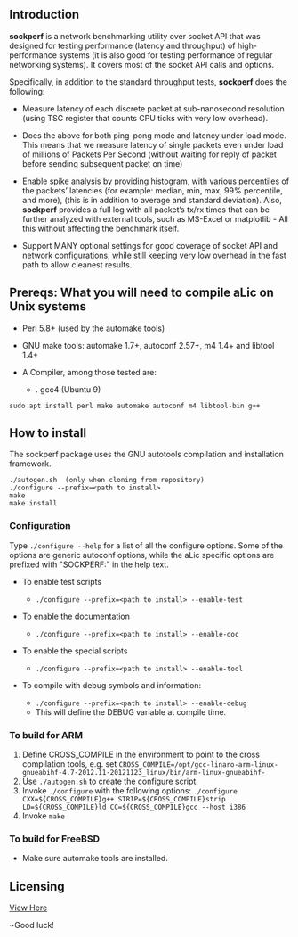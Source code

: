 ## Introduction

**sockperf** is a network benchmarking utility over socket API that was designed for testing performance (latency and throughput) of high-performance systems (it is also good for testing performance of regular networking systems). It covers most of the socket API calls and options.

Specifically, in addition to the standard throughput tests, **sockperf** does the following:

  * Measure latency of each discrete packet at sub-nanosecond resolution (using TSC register that counts CPU ticks with very low overhead).
  
  * Does the above for both ping-pong mode and latency under load mode. This means that we measure latency of single packets even under load of millions of Packets Per Second (without waiting for reply of packet before sending subsequent packet on time)
  
  * Enable spike analysis by providing histogram, with various percentiles of the packets’ latencies (for example: median, min, max, 99% percentile, and more), (this is in addition to average and standard deviation). Also, **sockperf** provides a full log with all packet’s tx/rx times that can be further analyzed with external tools, such as MS-Excel or matplotlib - All this without affecting the benchmark itself.
  
  * Support MANY optional settings for good coverage of socket API and network configurations, while still keeping very low overhead in the fast path to allow cleanest results.
  
## Prereqs: What you will need to compile aLic on Unix systems

   * Perl 5.8+ (used by the automake tools)

   * GNU make tools: automake 1.7+, autoconf 2.57+, m4 1.4+ and libtool 1.4+

   * A Compiler, among those tested are:
    
     * . gcc4 (Ubuntu 9)

   `sudo apt install perl make automake autoconf m4 libtool-bin g++`

## How to install

  The sockperf package uses the GNU autotools compilation and installation
  framework.
```  
./autogen.sh  (only when cloning from repository)
./configure --prefix=<path to install>
make
make install
 ```
### Configuration

   Type `./configure --help` for a list of all the configure
   options. Some of the options are generic autoconf options, while the aLic
   specific options are prefixed with "SOCKPERF:" in the help text.
   
 * To enable test scripts
   * `./configure --prefix=<path to install> --enable-test`

 * To enable the documentation
   * `./configure --prefix=<path to install> --enable-doc`

 * To enable the special scripts
   * `./configure --prefix=<path to install> --enable-tool`

 * To compile with debug symbols and information:
   * `./configure --prefix=<path to install> --enable-debug`
   * This will define the DEBUG variable at compile time.

### To build for ARM

1) Define CROSS_COMPILE in the environment to point to the cross compilation tools, e.g.
set `CROSS_COMPILE=/opt/gcc-linaro-arm-linux-gnueabihf-4.7-2012.11-20121123_linux/bin/arm-linux-gnueabihf-`
2) Use `./autogen.sh` to create the configure script.
3) Invoke `./configure` with the following options:
`./configure CXX=${CROSS_COMPILE}g++ STRIP=${CROSS_COMPILE}strip
LD=${CROSS_COMPILE}ld CC=${CROSS_COMPILE}gcc --host i386`
4) Invoke `make`

### To build for FreeBSD

* Make sure automake tools are installed.

## Licensing

   [View Here](https://github.com/Mellanox/sockperf/blob/sockperf_v2/copying)

~Good luck!

